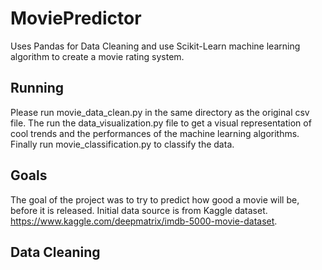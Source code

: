 # MoviePredictor
Uses Pandas for Data Cleaning and use Scikit-Learn machine learning algorithm to create a movie rating system. 

## Running 
Please run movie_data_clean.py in the same directory as the original csv file. The run the data_visualization.py file to get a visual representation of cool trends and the performances of the machine learning algorithms. Finally run movie_classification.py to classify the data. 

## Goals
The goal of the project was to try to predict how good a movie will be, before it is released. Initial data source is from Kaggle dataset. https://www.kaggle.com/deepmatrix/imdb-5000-movie-dataset.

## Data Cleaning


